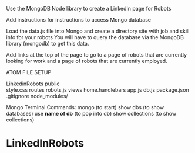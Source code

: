 Use the MongoDB Node library to create a LinkedIn page for Robots

Add instructions for instructions to access Mongo database 

Load the data.js file into Mongo and create a directory site with job and skill info for your robots
You will have to query the database via the MongoDB library (mongodb) to get this data.

Add links at the top of the page to go to a page of robots that are currently looking for work and a page of robots that are currently employed.

ATOM FILE SETUP

  LinkedinRobots
    public  
      style.css
    routes
      robots.js
    views
      home.handlebars
    app.js
    db.js
    package.json
    .gitignore
      node_modules/

Mongo Terminal Commands:
  mongo (to start)
  show dbs (to show databases)
  use __name of db__ (to pop into db)
  show collections (to show collections)
# LinkedInRobots
